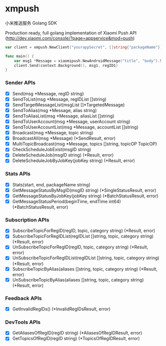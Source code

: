 # xmpush
小米推送服务 Golang SDK

Production ready, full golang implementation of Xiaomi Push API (http://dev.xiaomi.com/console/?page=appservice&mod=push)

```Go
var client = xmpush.NewClient("yourappSecret", []string{"packageName"})

func main() {
    var msg1 *Message = xiaomipush.NewAndroidMessage("title", "body").SetPayload("this is payload1")
    client.Send(context.Background(), msg1, regID1)
}

```

### Sender APIs

- [x] Send(msg *Message, regID string)
- [x] SendToList(msg *Message, regIDList []string)
- [x] SendTargetMessageList(msgList []*TargetedMessage)
- [x] SendToAlias(msg *Message, alias string)
- [x] SendToAliasList(msg *Message, aliasList []string)
- [x] SendToUserAccount(msg *Message, userAccount string) 
- [x] SendToUserAccountList(msg *Message, accountList []string)
- [x] Broadcast(msg *Message, topic string)
- [x] BroadcastAll(msg *Message) (*SendResult, error)
- [x] MultiTopicBroadcast(msg *Message, topics []string, topicOP TopicOP)
- [x] CheckScheduleJobExist(msgID string)
- [x] DeleteScheduleJob(msgID string) (*Result, error)
- [x] DeleteScheduleJobByJobKey(jobKey string) (*Result, error) 

### Stats APIs

- [x] Stats(start, end, packageName string)
- [x] GetMessageStatusByMsgID(msgID string) (*SingleStatusResult, error)
- [x] GetMessageStatusByJobKey(jobKey string) (*BatchStatusResult, error) 
- [x] GetMessageStatusPeriod(beginTime, endTime int64) (*BatchStatusResult, error) 

### Subscription APIs

- [x] SubscribeTopicForRegID(regID, topic, category string) (*Result, error)
- [x] SubscribeTopicForRegIDList(regIDList []string, topic, category string) (*Result, error)
- [x] UnSubscribeTopicForRegID(regID, topic, category string) (*Result, error)
- [x] UnSubscribeTopicForRegIDList(regIDList []string, topic, category string) (*Result, error)
- [x] SubscribeTopicByAlias(aliases []string, topic, category string) (*Result, error)
- [x] UnSubscribeTopicByAlias(aliases []string, topic, category string) (*Result, error)

### Feedback APIs

- [x] GetInvalidRegIDs() (*InvalidRegIDsResult, error)

### DevTools APIs

- [x] GetAliasesOfRegID(regID string) (*AliasesOfRegIDResult, error)
- [x] GetTopicsOfRegID(regID string) (*TopicsOfRegIDResult, error)
